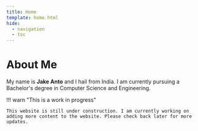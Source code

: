 ```yaml
---
title: Home
template: home.html
hide:
  - navigation
  - toc
---
```


<!-- Why do I have to do this:  -->
<!-- markdownlint-disable single-title -->
# About Me
<!-- markdownlint-enable single-title -->

My name is **<span class="jake-animation">Jake</span> Anto** and I hail from India. I am currently pursuing a Bachelor's degree in Computer Science and Engineering.

!!! warn "This is a work in progress"

    This website is still under construction. I am currently working on adding more content to the website. Please check back later for more updates.
